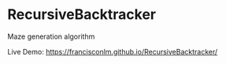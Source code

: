 # RecursiveBacktracker
Maze generation algorithm

Live Demo: https://francisconlm.github.io/RecursiveBacktracker/

